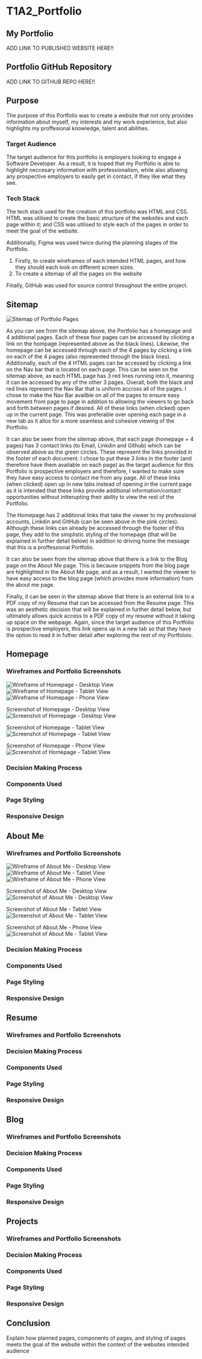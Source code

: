 # T1A2_Portfolio

## My Portfolio

ADD LINK TO PUBLISHED WEBSITE HERE!!

## Portfolio GitHub Repository

ADD LINK TO GITHUB REPO HERE!!

## Purpose

The purpose of this Portfolio was to create a website that not only provides information about myself, my interests and my work experience, but also highlights my proffesional knowledge, talent and abilities.

### Target Audience

The target audience for this portfolio is employers looking to engage a Software Developer. As a result, it is hoped that my Portfolio is able to highlight neccesary information with professionalism, while also allowing any prospective employers to easily get in contact, if they like what they see.

### Tech Stack

The tech stack used for the creation of this portfolio was HTML and CSS.  HTML was utilised to create the basic structure of the websites and each page within it; and CSS was utilised to style each of the pages in order to meet the goal of the website.

Additionally, Figma was used twice during the planning stages of the Portfolio. 

1. Firstly, to create wireframes of each intended HTML pages, and how they should each look on different screen sizes. 
2. To create a sitemap of all the pages on the website

Finally, GitHub was used for source control throughout the entire project.

## Sitemap

![Sitemap of Portfolio Pages](docs/sitemap.png)
<!-- Explain the overall structure of the website and how different pages will be navigated -->
As you can see from the sitemap above, the Portfolio has a homepage and 4 additional pages. Each of these four pages can be accessed by clicking a link on the hompage (represented above as the black lines). Likewise, the homepage can be accessed through each of the 4 pages by clicking a link on each of the 4 pages (also represented through the black lines). Additionally, each of the 4 HTML pages can be accessed by clicking a link on the Nav bar that is located on each page. This can be seen on the sitemap above, as each HTML page has 3 red lines running into it, meaning it can be accessed by any of the other 3 pages. Overall, both the black and red lines represent the Nav Bar that is uniform accross all of the pages. I chose to make the Nav Bar availble on all of the pages to ensure easy movement from page to page in addition to allowing the viewers to go back and forth between pages if desired. All of these links (when clicked) open up in the current page. This was preferable over opening each page in a new tab as it allos for a more seamless and cohesive viewing of the Portfolio.

It can also be seen from the sitemap above, that each page (homepage + 4 pages) has 3 contact links (to Email, Linkdin and Github) which can be observed above as the green circles. These represent the links provided in the footer of each document. I chose to put these 3 links in the footer (and therefore have them available on each page) as the target audience for this Portfolio is prospective employers and therefore, I wanted to make sure they have easy access to contact me from any page. All of these links (when clicked) open up in new tabs instead of opening in the current page as it is intended that these links provide additional information/contact opportunities without intterupting their ability to view the rest of the Portfolio.

The Homepage has 2 additional links that take the viewer to my professional accounts, Linkdin and GitHub (can be seen above in the pink circles). Although these links can already be accessed through the footer of this page, they add to the simplistic styling of the homepage (that will be explained in further detail below) in addition to driving home the message that this is a proffessional Portfolio. 

It can also be seen from the sitemap above that there is a link to the Blog page on the About Me page. This is because snippets from the blog page are highlighted in the About Me page, and as a result, I wanted the viewer to have easy access to the blog page (which provides more information) from the about me page.

Finally, it can be seen in the sitemap above that there is an external link to a PDF copy of my Resume that can be accessed from the Resume page. This was an aesthetic decision that will be explained in further detail below, but ultimately allows quick access to a PDF copy of my resume without it taking up space on the webpage. Again, since the target audience of this Portfolio is prospective employers, this link opens up in a new tab so that they have the option to read it in futher detail after exploring the rest of my Portfoloio. 

## Homepage

### Wireframes and Portfolio Screenshots

![Wireframe of Homepage - Desktop View](docs/wireframe_homepage_d.png)
![Wireframe of Homepage - Tablet View](docs/wireframe_homepage_t.png)
![Wireframe of Homepage - Phone View](docs/wireframe_homepage_p.png)

Screenshot of Homepage - Desktop View
![Screenshot of Homepage - Desktop View](docs/homepaged.png)

Screenshot of Homepage - Tablet View
![Screenshot of Homepage - Tablet View](docs/homepaget.png)

Screenshot of Homepage - Phone View
![Screenshot of Homepage - Tablet View](docs/homepagep.png)


### Decision Making Process

### Components Used

### Page Styling

### Responsive Design

## About Me

### Wireframes and Portfolio Screenshots

![Wireframe of About Me - Desktop View](docs/wireframe_aboutme_d.png)
![Wireframe of About Me - Tablet View](docs/wireframe_aboutme_t.png)
![Wireframe of About Me - Phone View](docs/wireframe_aboutme_p.png)

Screenshot of About Me - Desktop View
![Screenshot of About Me - Desktop View](docs/aboutmed.png)

Screenshot of About Me - Tablet View
![Screenshot of About Me - Tablet View](docs/aboutmet.png)

Screenshot of About Me - Phone View
![Screenshot of About Me - Tablet View](docs/aboutmep.png)

### Decision Making Process

### Components Used

### Page Styling

### Responsive Design

## Resume

### Wireframes and Portfolio Screenshots

### Decision Making Process

### Components Used

### Page Styling

### Responsive Design

## Blog

### Wireframes and Portfolio Screenshots

### Decision Making Process

### Components Used

### Page Styling

### Responsive Design

## Projects

### Wireframes and Portfolio Screenshots

### Decision Making Process

### Components Used

### Page Styling

### Responsive Design

## Conclusion

Explain how planned pages, components of pages, and styling of pages meets the  goal of the website within the context of the websites intended audience

